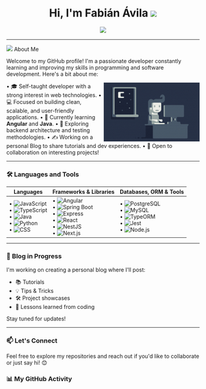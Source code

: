 <h1 align="center">
  <b>Hi, I'm Fabián Ávila</b>
  <img src="https://media.giphy.com/media/hvRJCLFzcasrR4ia7z/giphy.gif" width="35">
</h1>
<p align="center">
  <img src="https://readme-typing-svg.herokuapp.com?font=Fira+Code&duration=3000&pause=1000&color=00ADB5&center=true&vCenter=true&width=435&lines=Passionate+Developer+%F0%9F%94%A5;Always+learning+something+new+%F0%9F%93%9A;Open+to+collaborations+%F0%9F%92%BB;Lover+of+clean+code+%E2%9C%A8"/>
</p>

---

<picture><img src="https://github.com/7oSkaaa/7oSkaaa/blob/main/Images/about_me.gif?raw=true" width=50px></picture> About Me

Welcome to my GitHub profile! I'm a passionate developer constantly learning and improving my skills in programming and software development. Here's a bit about me:

<img align="right" src="https://raw.githubusercontent.com/AVS1508/AVS1508/master/assets/Night-Coding.gif" width="250"/>
 • 🎓 Self-taught developer with a strong interest in web technologies.
 • 💻 Focused on building clean, scalable, and user-friendly applications.
 • 🌱 Currently learning <b>Angular</b> and <b>Java</b>.
 • 📖 Exploring backend architecture and testing methodologies.
 • ✍️ Working on a personal <b></b>Blog</b> to share tutorials and dev experiences.
 • 🤝 Open to collaboration on interesting projects!

---

### 🛠️ Languages and Tools

| **Languages** | **Frameworks & Libraries** | **Databases, ORM & Tools** |
|--------------|-----------------------------|-----------------------------|
| • ![JavaScript](https://img.shields.io/badge/JavaScript-F7DF1E?logo=javascript&logoColor=black) <br> • ![TypeScript](https://img.shields.io/badge/TypeScript-3178C6?logo=typescript&logoColor=white) <br> • ![Java](https://img.shields.io/badge/Java-ED8B00?logo=java&logoColor=white) <br> • ![Python](https://img.shields.io/badge/Python-3776AB?logo=python&logoColor=white) <br> • ![CSS](https://img.shields.io/badge/Pure%20CSS-2965f1?logo=css3&logoColor=white) | • ![Angular](https://img.shields.io/badge/Angular-DD0031?logo=angular&logoColor=white) <br> • ![Spring Boot](https://img.shields.io/badge/Spring%20Boot-6DB33F?logo=springboot&logoColor=white) <br> • ![Express](https://img.shields.io/badge/Express.js-000000?logo=express&logoColor=white) <br> • ![React](https://img.shields.io/badge/React-61DAFB?logo=react&logoColor=black) <br> • ![NestJS](https://img.shields.io/badge/NestJS-E0234E?logo=nestjs&logoColor=white) <br> • ![Next.js](https://img.shields.io/badge/Next.js-000000?logo=next.js&logoColor=white) | • ![PostgreSQL](https://img.shields.io/badge/PostgreSQL-4169E1?logo=postgresql&logoColor=white) <br> • ![MySQL](https://img.shields.io/badge/MySQL-4479A1?logo=mysql&logoColor=white) <br> • ![TypeORM](https://img.shields.io/badge/TypeORM-FF4785?logo=typeorm&logoColor=white) <br> • ![Jest](https://img.shields.io/badge/Jest-C21325?logo=jest&logoColor=white) <br> • ![Node.js](https://img.shields.io/badge/Node.js-339933?logo=node.js&logoColor=white) |

---

### 📝 Blog in Progress

I'm working on creating a personal blog where I'll post:

- 📚 Tutorials
- 💡 Tips & Tricks
- 🛠️ Project showcases
- 🧠 Lessons learned from coding

Stay tuned for updates!

---

### 📫 Let's Connect

Feel free to explore my repositories and reach out if you'd like to collaborate or just say hi! 😊
### 📊 My GitHub Activity
